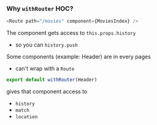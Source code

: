 ### Why `withRouter` HOC?

```js
<Route path="/movies" component={MoviesIndex} />
```

The component gets access to `this.props.history`

* so you can `history.push`

Some components (example: Header) are in every pages

* can't wrap with a `Route`

```js
export default withRouter(Header)
```

gives that component access to

* `history`
* `match`
* `location`